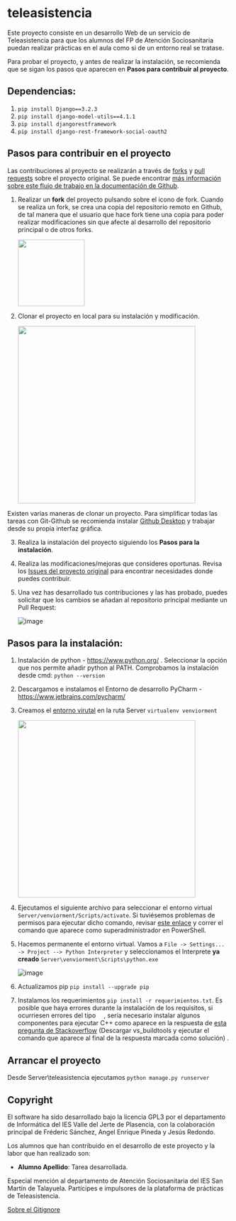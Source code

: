 # teleasistencia
Este proyecto consiste en un desarrollo Web de un servicio de Teleasistencia para que los alumnos del FP de Atención Sociosanitaria puedan realizar prácticas en el aula como si de un entorno real se tratase.

Para probar el proyecto, y antes de realizar la instalación, se recomienda que se sigan los pasos que aparecen en **Pasos para contribuir al proyecto**. 

## Dependencias:

1. ```pip install Django==3.2.3```
2. ```pip install django-model-utils==4.1.1```
3. ```pip install djangorestframework```
4. ```pip install django-rest-framework-social-oauth2```

## Pasos para contribuir en el proyecto

Las contribuciones al proyecto se realizarán a través de [forks](https://docs.github.com/en/github/getting-started-with-github/quickstart/fork-a-repo) y [pull requests](https://docs.github.com/en/github/collaborating-with-pull-requests/proposing-changes-to-your-work-with-pull-requests/about-pull-requests) sobre el proyecto original. Se puede encontrar [más información sobre este flujo de trabajo en la documentación de Github](https://docs.github.com/en/github/collaborating-with-pull-requests).

1. Realizar un **fork** del proyecto pulsando sobre el icono de fork. Cuando se realiza un fork, se crea una copia del repositorio remoto en Github, de tal manera que el usuario que hace fork tiene una copia para poder realizar modificaciones sin que afecte al desarrollo del repositorio principal o de otros forks.

    <img src="https://user-images.githubusercontent.com/3669279/122238595-8c6e1780-cec0-11eb-8388-561c7ad3d250.png" width="150">

2. Clonar el proyecto en local para su instalación y modificación. 

    <img src="https://user-images.githubusercontent.com/3669279/122239016-e242bf80-cec0-11eb-854c-936d8433b8ea.png" width="400">

Existen varias maneras de clonar un proyecto. Para simplificar todas las tareas con Git-Github se recomienda instalar [Github Desktop](https://desktop.github.com/) y trabajar desde su propia interfaz gráfica.

3. Realiza la instalación del proyecto siguiendo los **Pasos para la instalación**.
4. Realiza las modificaciones/mejoras que consideres oportunas. Revisa los [Issues del proyecto original](https://github.com/IES-Valle-Jerte/teleasistencia_navalmoral/issues) para encontrar necesidades donde puedes contribuir.     
5. Una vez has desarrollado tus contribuciones y las has probado, puedes solicitar que los cambios se añadan al repositorio principal mediante un Pull Request:

    ![image](https://user-images.githubusercontent.com/3669279/122243564-824e1800-cec4-11eb-9cd6-e93938341098.png)



## Pasos para la instalación:

1. Instalación de python - https://www.python.org/ . Seleccionar la opción que nos permite añadir python al PATH. 
   Comprobamos la instalación desde cmd: ```python --version```
2. Descargamos e instalamos el Entorno de desarrollo PyCharm - https://www.jetbrains.com/pycharm/
3. Creamos el [entorno virutal](https://docs.python.org/3/library/venv.html) en la ruta Server ```virtualenv venviorment```

    <img src="https://user-images.githubusercontent.com/3669279/122421218-847ba980-cf8c-11eb-829c-2dccf74a3e6d.png" width="400">


5. Ejecutamos el siguiente archivo para seleccionar el entorno virtual ```Server/venviorment/Scripts/activate```. Si tuviésemos problemas de permisos para ejecutar dicho comando, revisar [este enlace](https://tecadmin.net/powershell-running-scripts-is-disabled-system/) y correr el comando que aparece como superadministrador en PowerShell.
6. Hacemos permanente el entorno virtual. Vamos a ```File -> Settings... -> Project --> Python Interpreter``` y seleccionamos el Interprete **ya creado**  ```Server\venviorment\Scripts\python.exe```

    ![image](https://user-images.githubusercontent.com/57873286/122095294-794e3f80-ce0d-11eb-9577-985b2d170102.png)

8. Actualizamos pip ```pip install --upgrade pip```
9. Instalamos los requerimientos ```pip install -r requerimientos.txt```. Es posible que haya errores durante la instalación de los requisitos, si ocurriesen errores del tipo ```  ```, sería necesario instalar algunos componentes para ejecutar C++ como aparece en la respuesta de [esta pregunta de Stackoverflow](https://stackoverflow.com/questions/64261546/python-cant-install-packages) (Descargar vs_buildtools y ejecutar el comando que aparece al final de la respuesta marcada como solución) .


## Arrancar el proyecto

Desde Server\teleasistencia ejecutamos ```python manage.py runserver```

## Copyright

El software ha sido desarrollado bajo la licencia GPL3 por el departamento de Informática del IES Valle del Jerte de Plasencia, con la colaboración principal de Fréderic Sánchez, Angel Enrique Pineda y Jesús Redondo.

Los alumnos que han contribuido en el desarrollo de este proyecto y la labor que han realizado son:
- **Alumno Apellido**: Tarea desarrollada.

Especial mención al departamento de Atención Sociosanitaria del IES San Martín de Talayuela. Partícipes e impulsores de la plataforma de prácticas de Teleasistencia. 




[Sobre el Gitignore](https://djangowaves.com/tips-tricks/gitignore-for-a-django-project/)
